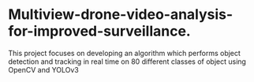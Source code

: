 # Multiview-drone-video-analysis-for-improved-surveillance.
This project focuses on developing an algorithm which performs object detection and tracking in real time on 80 different classes of object using OpenCV and YOLOv3
